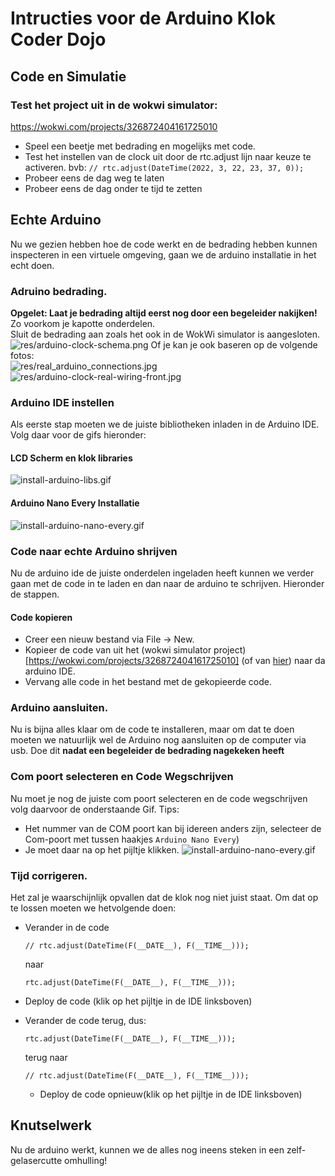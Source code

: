 # Intructies voor de Arduino Klok Coder Dojo
## Code en Simulatie
### Test het project uit in de wokwi simulator:
https://wokwi.com/projects/326872404161725010
- Speel een beetje met bedrading en mogelijks met code.
- Test het instellen van de clock uit door de rtc.adjust lijn naar keuze te activeren. bvb: `// rtc.adjust(DateTime(2022, 3, 22, 23, 37, 0));`
- Probeer eens de dag weg te laten
- Probeer eens de dag onder te tijd te zetten

## Echte Arduino
Nu we gezien hebben hoe de code werkt en de bedrading hebben kunnen inspecteren in een virtuele omgeving, gaan we de arduino installatie in het echt doen.

### Adruino bedrading.
**Opgelet: Laat je bedrading altijd eerst nog door een begeleider nakijken!** Zo voorkom je kapotte onderdelen.\
Sluit de bedrading aan zoals het ook in de WokWi simulator is aangesloten.
![res/arduino-clock-schema.png](res/arduino-clock-schema.png)
Of je kan je ook baseren op de volgende fotos:\
![res/real_arduino_connections.jpg](res/real_arduino_connections.jpg)
![res/arduino-clock-real-wiring-front.jpg](res/arduino-clock-real-wiring-front.jpg)

### Arduino IDE instellen
Als eerste stap moeten we de juiste bibliotheken inladen in de Arduino IDE. Volg daar voor de gifs hieronder:
#### LCD Scherm en klok libraries
![install-arduino-libs.gif](res/install-arduino-libs.gif)
#### Arduino Nano Every Installatie
![install-arduino-nano-every.gif](res/install-arduino-nano-every.gif)

### Code naar echte Arduino shrijven
Nu de arduino ide de juiste onderdelen ingeladen heeft kunnen we verder gaan met de code in te laden en dan naar de arduino te schrijven. 
Hieronder de stappen.
#### Code kopieren
- Creer een nieuw bestand via File -> New.
- Kopieer de code van uit het (wokwi simulator project)[https://wokwi.com/projects/326872404161725010] (of van [hier](../src/rtc_ssd1306_clock.ino)) naar da arduino IDE.
- Vervang alle code in het bestand met de gekopieerde code.
### Arduino aansluiten.
Nu is bijna alles klaar om de code te installeren, maar om dat te doen moeten we natuurlijk wel de Arduino nog aansluiten op de computer via usb.
Doe dit **nadat een begeleider de bedrading nagekeken heeft**

### Com poort selecteren en Code Wegschrijven
Nu moet je nog de juiste com poort selecteren en de code wegschrijven volg daarvoor de onderstaande Gif. Tips:
- Het nummer van de COM poort kan bij idereen anders zijn, selecteer de Com-poort met tussen haakjes `Arduino Nano Every`)
- Je moet daar na op het pijltje klikken.
![install-arduino-nano-every.gif](res/install-arduino-select-com-port-upload.gif)

### Tijd corrigeren.
Het zal je waarschijnlijk opvallen dat de klok nog niet juist staat. Om dat op te lossen moeten we hetvolgende doen:
- Verander in de code 
  ``` 
  // rtc.adjust(DateTime(F(__DATE__), F(__TIME__)));
  ```
  naar 
  ``` 
  rtc.adjust(DateTime(F(__DATE__), F(__TIME__)));
  ```
- Deploy de code (klik op het pijltje in de IDE linksboven)
- Verander de code terug, dus:

  ``` 
  rtc.adjust(DateTime(F(__DATE__), F(__TIME__)));
  ```
  terug naar 
  ``` 
  // rtc.adjust(DateTime(F(__DATE__), F(__TIME__)));
  ```
  - Deploy de code opnieuw(klik op het pijltje in de IDE linksboven)

## Knutselwerk
Nu de arduino werkt, kunnen we de alles nog ineens steken in een zelf-gelasercutte omhulling!
